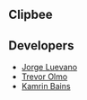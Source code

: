 ## Clipbee

## Developers

* [Jorge Luevano](https://github.com/JorgeLuevano)
* [Trevor Olmo](https://github.com/tjolmo)
* [Kamrin Bains](https://github.com/kamrinbains)
